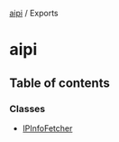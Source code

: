[aipi](README.md) / Exports

# aipi

## Table of contents

### Classes

- [IPInfoFetcher](classes/IPInfoFetcher.md)
